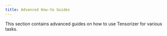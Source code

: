 ```yaml
---
title: Advanced How-to Guides
---
```


This section contains advanced guides on how to use Tensorizer for various tasks.
